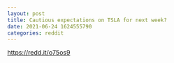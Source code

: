 ```yaml
--- 
layout: post 
title: Cautious expectations on TSLA for next week? 
date: 2021-06-24 1624555790 
categories: reddit 
--- 
```

https://redd.it/o75os9